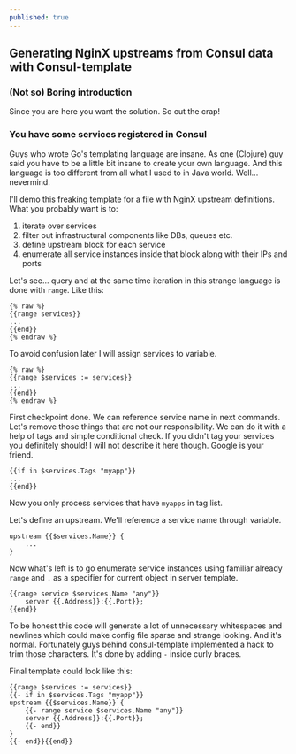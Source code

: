 ```yaml
---
published: true
---
```

## Generating NginX upstreams from Consul data with Consul-template

### (Not so) Boring introduction
Since you are here you want the solution. So cut the crap!

### You have some services registered in Consul

Guys who wrote Go's templating language are insane. As one (Clojure) guy said you have to be a little bit insane to create your own language. And this language is too different from all what I used to in Java world. Well... nevermind.

I'll demo this freaking template for a file with NginX upstream definitions.
What you probably want is to:
1. iterate over services
2. filter out infrastructural components like DBs, queues etc.
3. define upstream block for each service
4. enumerate all service instances inside that block along with their IPs and ports

Let's see... query and at the same time iteration in this strange language is done with `range`.
Like this:
```text
{% raw %}
{{range services}}
...
{{end}}
{% endraw %}
```
To avoid confusion later I will assign services to variable.
```
{% raw %}
{{range $services := services}}
...
{{end}}
{% endraw %}
```
First checkpoint done. We can reference service name in next commands.
Let's remove those things that are not our responsibility. We can do it with a help of tags and simple conditional check. If you didn't tag your services you definitely should! I will not describe it here though. Google is your friend.

```
{{if in $services.Tags "myapp"}}
...
{{end}}
```
Now you only process services that have `myapps` in tag list.


Let's define an upstream. We'll reference a service name through variable.

```
upstream {{$services.Name}} {
	...
}
```
Now what's left is to go enumerate service instances using familiar already `range` and `.` as a specifier for current object in server template.
```
{{range service $services.Name "any"}}
	server {{.Address}}:{{.Port}};
{{end}}
```

To be honest this code will generate a lot of unnecessary whitespaces and newlines which could make config file sparse and strange looking. And it's normal. Fortunately guys behind consul-template implemented a hack to trim those characters. It's done by adding `-` inside curly braces.

Final template could look like this:

```
{{range $services := services}}
{{- if in $services.Tags "myapp"}}
upstream {{$services.Name}} {
	{{- range service $services.Name "any"}}
	server {{.Address}}:{{.Port}};
	{{- end}}
}
{{- end}}{{end}}
```
